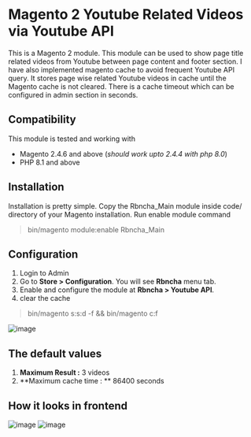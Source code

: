 # Magento 2 Youtube Related Videos via Youtube API 

This is a Magento 2 module. This module can be used to show page title related videos from Youtube between page content and footer section. I have also implemented magento cache to avoid frequent Youtube API query. It stores page wise related Youtube videos in cache until the Magento cache is not cleared. There is a cache timeout which can be configured in admin section in seconds. 

## Compatibility
This module is tested and working with
* Magento 2.4.6 and above (*should work upto 2.4.4 with php 8.0*)
* PHP 8.1 and above

## Installation
Installation is pretty simple. Copy the Rbncha_Main module inside code/ directory of your Magento installation. Run enable module command
> bin/magento module:enable Rbncha_Main

## Configuration
1. Login to Admin
2. Go to **Store > Configuration**. You will see **Rbncha** menu tab.
3. Enable and configure the module at **Rbncha > Youtube API**. 
4. clear the cache
> bin/magento s:s:d -f && bin/magento c:f
> 
![image](https://github.com/user-attachments/assets/7f6f4e1d-a5c3-42b4-8b1d-f0e8b3cc771f)

 ## The default values
 1. **Maximum Result :** 3 videos
 2. **Maximum cache time : ** 86400 seconds

## How it looks in frontend
![image](https://github.com/user-attachments/assets/2e26525e-7f25-4649-b876-5c33fc9b24c3)
![image](https://github.com/user-attachments/assets/f575f807-eefa-496e-a99b-3d93862dcca6)

